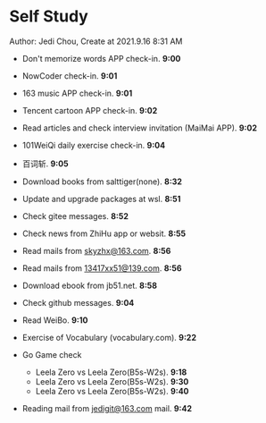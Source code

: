 # Self Study

Author: Jedi Chou, Create at 2021.9.16 8:31 AM

* Don't memorize words APP check-in. **9:00**
* NowCoder check-in. **9:01**
* 163 music APP check-in. **9:01**
* Tencent cartoon APP check-in. **9:02**
* Read articles and check interview invitation (MaiMai APP). **9:02**
* 101WeiQi daily exercise check-in. **9:04**
* 百词斩. **9:05**

* Download books from salttiger(none). **8:32**
* Update and upgrade packages at wsl. **8:51**
* Check gitee messages. **8:52**
* Check news from ZhiHu app or websit. **8:55**
* Read mails from skyzhx@163.com. **8:56**
* Read mails from 13417xx51@139.com. **8:56**
* Download ebook from jb51.net. **8:58**
* Check github messages. **9:04**
* Read WeiBo. **9:10**
* Exercise of Vocabulary (vocabulary.com). **9:22**

* Go Game check
  * Leela Zero vs Leela Zero(B5s-W2s). **9:18**
  * Leela Zero vs Leela Zero(B5s-W2s). **9:30**
  * Leela Zero vs Leela Zero(B5s-W2s). **9:40**
* Reading mail from jedigit@163.com mail. **9:42**
